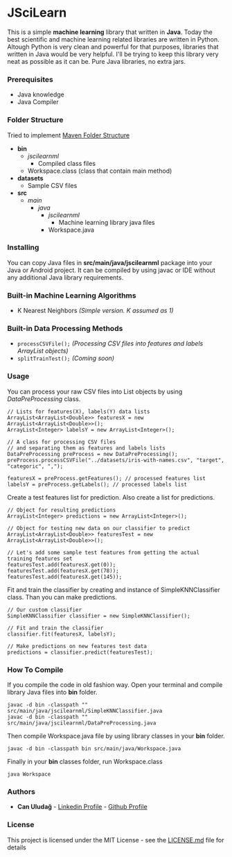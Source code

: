# JSciLearn
This is a simple **machine learning** library that written in **Java**. Today the best scientific and machine learning related libraries are written in Python. Altough Python is very clean and powerful for that purposes, libraries that written in Java would be very helpful. I'll be trying to keep this library very neat as possible as it can be. Pure Java libraries, no extra jars.

### Prerequisites

* Java knowledge
* Java Compiler

### Folder Structure

Tried to implement [Maven Folder Structure](https://maven.apache.org/guides/introduction/introduction-to-the-standard-directory-layout.html)

- **bin**
    - *jscilearnml*
        - Compiled class files
    - Workspace.class (class that contain main method)
- **datasets**
    - Sample CSV files
- **src**
    - *main*
        - *java*
            - *jscilearnml*
                - Machine learning library java files
            - Workspace.java

### Installing

You can copy Java files in **src/main/java/jscilearnml** package into your Java or Android project. It can be compiled by using javac or IDE without any additional Java library requirements.

### Built-in Machine Learning Algorithms

* K Nearest Neighbors *(Simple version. K assumed as 1)*

### Built-in Data Processing Methods

* ```processCSVFile();``` *(Processing CSV files into features and labels ArrayList objects)*
* ```splitTrainTest();``` *(Coming soon)*

### Usage

You can process your raw CSV files into List objects by using *DataPreProcessing* class.
``` 
// Lists for features(X), labels(Y) data lists
ArrayList<ArrayList<Double>> featuresX = new ArrayList<ArrayList<Double>>();
ArrayList<Integer> labelsY = new ArrayList<Integer>();

// A class for processing CSV files 
// and separating them as features and labels lists
DataPreProcessing preProcess = new DataPreProcessing();
preProcess.processCSVFile("../datasets/iris-with-names.csv", "target", "categoric", ",");

featuresX = preProcess.getFeatures(); // processed features list
labelsY = preProcess.getLabels(); // processed labels list
``` 
Create a test features list for prediction. Also create a list for predictions.
```
// Object for resulting predictions
ArrayList<Integer> predictions = new ArrayList<Integer>();

// Object for testing new data on our classifier to predict
ArrayList<ArrayList<Double>> featuresTest = new ArrayList<ArrayList<Double>>();

// Let's add some sample test features from getting the actual training features set
featuresTest.add(featuresX.get(0));
featuresTest.add(featuresX.get(78));
featuresTest.add(featuresX.get(145));
```
Fit and train the classifier by creating and instance of SimpleKNNClassifier class. Than you can make predictions.
```
// Our custom classifier
SimpleKNNClassifier classifier = new SimpleKNNClassifier();

// Fit and train the classifier
classifier.fit(featuresX, labelsY);

// Make predictions on new features test data
predictions = classifier.predict(featuresTest);
```

### How To Compile

If you compile the code in old fashion way. Open your terminal and compile library Java files into **bin** folder.
```
javac -d bin -classpath "" src/main/java/jscilearnml/SimpleKNNClassifier.java
javac -d bin -classpath "" src/main/java/jscilearnml/DataPreProcessing.java
```
Then compile Workspace.java file by using library classes in your **bin** folder.
```
javac -d bin -classpath bin src/main/java/Workspace.java
```
Finally in your **bin** classes folder, run Workspace.class
```
java Workspace
```

### Authors
* **Can Uludağ** - [Linkedin Profile](https://tr.linkedin.com/in/canuludag) - [Github Profile](https://github.com/canuludag)

### License
This project is licensed under the MIT License - see the [LICENSE.md](LICENSE.md) file for details
